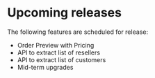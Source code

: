 # Upcoming releases

The following features are scheduled for release:

- Order Preview with Pricing
- API to extract list of resellers
- API to extract list of customers
- Mid-term upgrades
